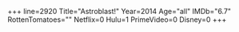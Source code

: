 +++
line=2920
Title="Astroblast!"
Year=2014
Age="all"
IMDb="6.7"
RottenTomatoes=""
Netflix=0
Hulu=1
PrimeVideo=0
Disney=0
+++

